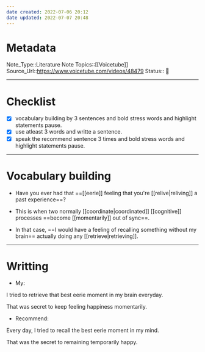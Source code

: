 ```yaml
---
date created: 2022-07-06 20:12
date updated: 2022-07-07 20:48
---
```


# Metadata

Note_Type::Literature Note
Topics::[[Voicetube]]
Source_Url::<https://www.voicetube.com/videos/48479>
Status:: 👶

---

# Checklist

- [x] vocabulary building by 3 sentences and bold stress words and highlight statements pause.
- [x] use atleast 3 words and writte a sentence.
- [x] speak the recommend sentence 3 times and bold stress words and highlight statements pause.

---

# Vocabulary building

- Have you ever had that ==[[eerie]] feeling that you're [[relive|reliving]] a past experience==?

- This is when two normally [[coordinate|coordinated]] [[cognitive]] processes ==become [[momentarily]] out of sync==.

- In that case, ==I would have a feeling of recalling something without my brain== actually doing any [[retrieve|retrieving]].

---

# Writting

- My:

I tried to retrieve that best eerie moment in my brain everyday.

That was secret to keep feeling happiness momentarily.

- Recommend:

Every day, I tried to recall the best eerie moment in my mind.

That was the secret to remaining temporarily happy.
